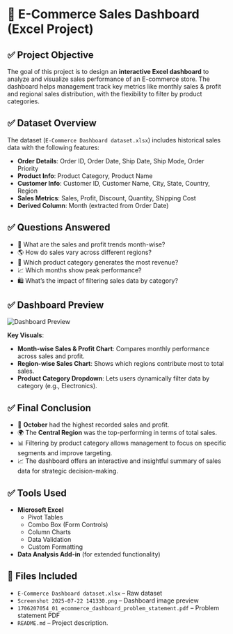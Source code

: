 # 🛒 E-Commerce Sales Dashboard (Excel Project)

## ✅ Project Objective

The goal of this project is to design an **interactive Excel dashboard** to analyze and visualize sales performance of an E-commerce store. The dashboard helps management track key metrics like monthly sales & profit and regional sales distribution, with the flexibility to filter by product categories.

## ✅ Dataset Overview

The dataset (`E-Commerce Dashboard dataset.xlsx`) includes historical sales data with the following features:

- **Order Details**: Order ID, Order Date, Ship Date, Ship Mode, Order Priority
- **Product Info**: Product Category, Product Name
- **Customer Info**: Customer ID, Customer Name, City, State, Country, Region
- **Sales Metrics**: Sales, Profit, Discount, Quantity, Shipping Cost
- **Derived Column**: Month (extracted from Order Date)



## ✅ Questions Answered

- 📅 What are the sales and profit trends month-wise?
- 🌎 How do sales vary across different regions?
- 🧾 Which product category generates the most revenue?
- 📈 Which months show peak performance?
- 🛍️ What’s the impact of filtering sales data by category?


## ✅ Dashboard Preview

![Dashboard Preview](Screenshot%202025-07-22%20141330.png)

**Key Visuals**:
- **Month-wise Sales & Profit Chart**: Compares monthly performance across sales and profit.
- **Region-wise Sales Chart**: Shows which regions contribute most to total sales.
- **Product Category Dropdown**: Lets users dynamically filter data by category (e.g., Electronics).

## ✅ Final Conclusion

- 📌 **October** had the highest recorded sales and profit.
- 🌍 The **Central Region** was the top-performing in terms of total sales.
- 📊 Filtering by product category allows management to focus on specific segments and improve targeting.
- 📈 The dashboard offers an interactive and insightful summary of sales data for strategic decision-making.


## ✅ Tools Used

- **Microsoft Excel**
  - Pivot Tables
  - Combo Box (Form Controls)
  - Column Charts
  - Data Validation
  - Custom Formatting
- **Data Analysis Add-in** (for extended functionality)


## 📁 Files Included

- `E-Commerce Dashboard dataset.xlsx` – Raw dataset
- `Screenshot 2025-07-22 141330.png` – Dashboard image preview
- `1706207054_01_ecommerce_dashboard_problem_statement.pdf` – Problem statement PDF
- `README.md` – Project description.

